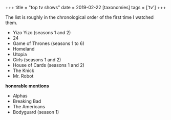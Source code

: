 +++
title = "top tv shows"
date = 2019-02-22
[taxonomies]
tags = ['tv']
+++

The list is roughly in the chronological order of the first time I
watched them.

- Yizo Yizo (seasons 1 and 2)
- 24
- Game of Thrones (seasons 1 to 6)
- Homeland
- Utopia
- Girls (seasons 1 and 2)
- House of Cards (seasons 1 and 2)
- The Knick
- Mr. Robot

**honorable mentions**

- Alphas
- Breaking Bad
- The Americans
- Bodyguard (season 1)
